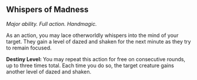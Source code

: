 ## Whispers of Madness

_Major ability. Full action. Handmagic._

As an action, you may lace otherworldly whispers into the mind of your target. They gain a level of dazed and shaken for the next minute as they try to remain focused.

**Destiny Level:**
You may repeat this action for free on consecutive rounds, up to three times total. Each time you do so, the target creature gains another level of dazed and shaken.
